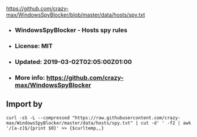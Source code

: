 https://github.com/crazy-max/WindowsSpyBlocker/blob/master/data/hosts/spy.txt 
-    ### WindowsSpyBlocker - Hosts spy rules
-    ### License: MIT
-    ### Updated: 2019-03-02T02:05:00Z01:00
-    ### More info: https://github.com/crazy-max/WindowsSpyBlocker

## Import by

```shell
curl -sS -L --compressed "https://raw.githubusercontent.com/crazy-max/WindowsSpyBlocker/master/data/hosts/spy.txt" | cut -d' ' -f2 | awk '/[a-z]$/{print $0}' >> {$curltemp,,}
```
